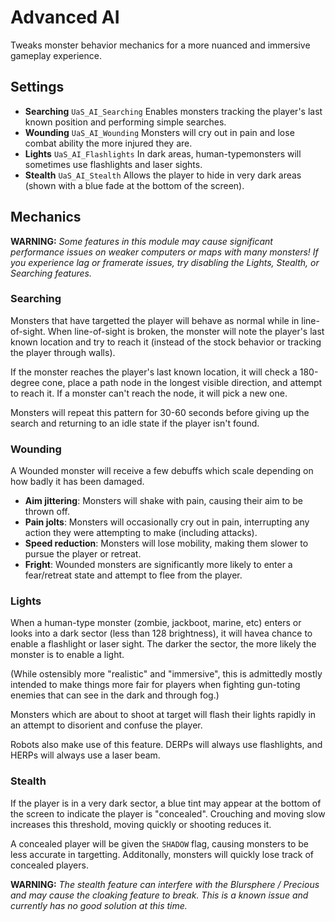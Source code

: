 # Advanced AI

Tweaks monster behavior mechanics for a more nuanced and immersive gameplay experience.

## Settings

* **Searching** `UaS_AI_Searching` Enables monsters tracking the player's last known position and performing simple searches.
* **Wounding** `UaS_AI_Wounding` Monsters will cry out in pain and lose combat ability the more injured they are.
* **Lights** `UaS_AI_Flashlights` In dark areas, human-typemonsters will sometimes use flashlights and laser sights.
* **Stealth** `UaS_AI_Stealth` Allows the player to hide in very dark areas (shown with a blue fade at the bottom of the screen).

## Mechanics

**WARNING:** *Some features in this module may cause significant performance issues on weaker computers or maps with many monsters! If you experience lag or framerate issues, try disabling the Lights, Stealth, or Searching features.*

### Searching

Monsters that have targetted the player will behave as normal while in line-of-sight. When line-of-sight is broken, the monster will note the player's last known location and try to reach it (instead of the stock behavior or tracking the player through walls).

If the monster reaches the player's last known location, it will check a 180-degree cone, place a path node in the longest visible direction, and attempt to reach it. If a monster can't reach the node, it will pick a new one.

Monsters will repeat this pattern for 30-60 seconds before giving up the search and returning to an idle state if the player isn't found.

### Wounding

A Wounded monster will receive a few debuffs which scale depending on how badly it has been damaged.

* **Aim jittering**: Monsters will shake with pain, causing their aim to be thrown off.
* **Pain jolts**: Monsters will occasionally cry out in pain, interrupting any action they were attempting to make (including attacks).
* **Speed reduction**: Monsters will lose mobility, making them slower to pursue the player or retreat.
* **Fright**: Wounded monsters are significantly more likely to enter a fear/retreat state and attempt to flee from the player.

### Lights

When a human-type monster (zombie, jackboot, marine, etc) enters or looks into a dark sector (less than 128 brightness), it will havea chance to enable a flashlight or laser sight. The darker the sector, the more likely the monster is to enable a light.

(While ostensibly more "realistic" and "immersive", this is admittedly mostly intended to make things more fair for players when fighting gun-toting enemies that can see in the dark and through fog.)

Monsters which are about to shoot at target will flash their lights rapidly in an attempt to disorient and confuse the player.

Robots also make use of this feature. DERPs will always use flashlights, and HERPs will always use a laser beam.

### Stealth

If the player is in a very dark sector, a blue tint may appear at the bottom of the screen to indicate the player is "concealed". Crouching and moving slow increases this threshold, moving quickly or shooting reduces it.

A concealed player will be given the `SHADOW` flag, causing monsters to be less accurate in targetting. Additonally, monsters will quickly lose track of concealed players.

**WARNING:** *The stealth feature can interfere with the Blursphere / Precious and may cause the cloaking feature to break. This is a known issue and currently has no good solution at this time.*
